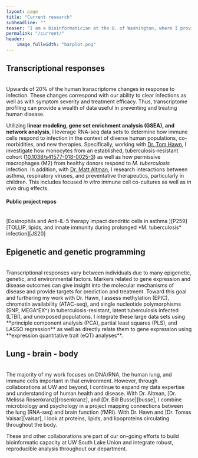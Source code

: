 ```yaml
---
layout: page
title: "Current research"
subheadline: ""
teaser: "I am a bioinformatician at the U. of Washington, where I provide data analysis expertise in next-generation sequencing and other high-throughput molecular data across a variety of projects relevant to human health and disease."
permalink: "/current/"
header:
    image_fullwidth: "barplot.png"
---
```


## Transcriptional responses
<br>
Upwards of 20% of the human transcriptome changes in response to infection. These changes correspond with our ability to clear infections as well as with symptom severity and treatment efficacy. Thus, transcriptome profiling can provide a wealth of data useful in preventing and treating human disease. 

Utilizing **linear modeling, gene set enrichment analysis (GSEA), and network analysis**, I leverage RNA-seq data sets to determine how immune cells respond to infection in the context of diverse human populations, co-morbidities, and new therapies. Specifically, working with [Dr. Tom Hawn][hawn], I investigate how monocytes from an established, tuberculosis-resistant cohort ([10.1038/s41577-018-0025-3][rstr]) as well as how permissive macrophages (M2) from healthy donors respond to *M. tuberculosis* infection. In addition, with [Dr. Matt Altman][altman], I research interactions between asthma, respiratory viruses, and preventative therapeutics, particularly in children. This includes focused *in vitro* immune cell co-cultures as well as *in vivo* drug effects.

#### Public project repos
<br>
[Eosinophils and Anti-IL-5 therapy impact dendritic cells in asthma ][P259]  
[TOLLIP, lipids, and innate immunity during prolonged *M. tuberculosis* infection][JS20]

## Epigenetic and genetic programming
<br>
Transcriptional responses vary between individuals due to many epigenetic, genetic, and environmental factors. Markers related to gene expression and disease outcomes can give insight into the molecular mechanisms of disease and provide targets for prediction and treatment. Toward this goal and furthering my work with Dr. Hawn, I assess methylation (EPIC), chromatin availability (ATAC-seq), and single nucleotide polymorphisms (SNP, MEGA^EX^) in tuberculosis-resistant, latent tuberculosis infected (LTBI), and unexposed populations. I integrate these large data sets using **principle component analysis (PCA), partial least squares (PLS), and LASSO regression** as well as directly relate them to gene expression using **expression quantitative trait (eQT) analyses**.

## Lung - brain - body
<br>
The majority of my work focuses on DNA/RNA, the human lung, and immune cells important in that environment. However, through collaborations at UW and beyond, I continue to expand my data expertise and understanding of human health and disease. With Dr. Altman, [Dr. Melissa Rosenkranz][rosenkranz], and [Dr. Bill Busse][busse], I combine microbiology and psychology in a project mapping connections between the lung (RNA-seq) and brain function (fMRI). With Dr. Hawn and [Dr. Tomas Vaisar][vaisar], I look at proteins, lipids, and lipoproteins circulating throughout the body.

These and other collaborations are part of our on-going efforts to build bioinformatic capacity at UW South Lake Union and integrate robust, reproducible analysis throughout our department.

[altman]: https://aid.uw.edu/faculty/matthew-c-altman-md-mphil
[busse]: https://www.medicine.wisc.edu/people-search/people/staff/53/Busse_William
[hawn]: https://aid.uw.edu/faculty/thomas-r-hawn-md-phd
[shah]: https://aid.uw.edu/faculty/javeed-ali-shah-md
[rosenkranz]: https://psych.wisc.edu/staff/rosenkranz-melissa-a/
[vaisar]: https://uwmdi.org/faculty/tomas-vaisar/

[rstr]: https://doi.org/10.1038/s41577-018-0025-3
[P259]: https://github.com/altman-lab/P259_pDC_public
[JS20]: https://github.com/altman-lab/JS20.01
